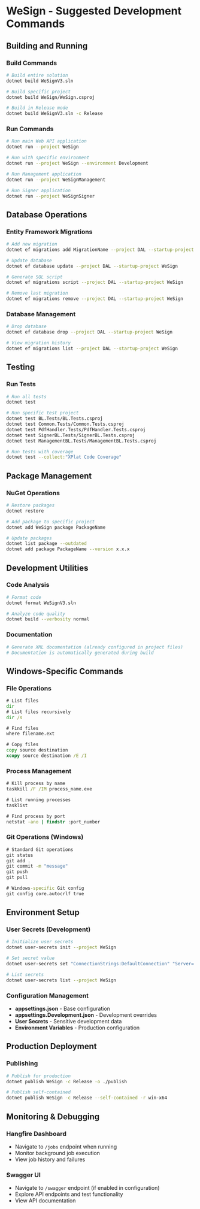 # WeSign - Suggested Development Commands

## Building and Running

### Build Commands
```bash
# Build entire solution
dotnet build WeSignV3.sln

# Build specific project
dotnet build WeSign/WeSign.csproj

# Build in Release mode
dotnet build WeSignV3.sln -c Release
```

### Run Commands
```bash
# Run main Web API application
dotnet run --project WeSign

# Run with specific environment
dotnet run --project WeSign --environment Development

# Run Management application
dotnet run --project WeSignManagement

# Run Signer application
dotnet run --project WeSignSigner
```

## Database Operations

### Entity Framework Migrations
```bash
# Add new migration
dotnet ef migrations add MigrationName --project DAL --startup-project WeSign

# Update database
dotnet ef database update --project DAL --startup-project WeSign

# Generate SQL script
dotnet ef migrations script --project DAL --startup-project WeSign

# Remove last migration
dotnet ef migrations remove --project DAL --startup-project WeSign
```

### Database Management
```bash
# Drop database
dotnet ef database drop --project DAL --startup-project WeSign

# View migration history
dotnet ef migrations list --project DAL --startup-project WeSign
```

## Testing

### Run Tests
```bash
# Run all tests
dotnet test

# Run specific test project
dotnet test BL.Tests/BL.Tests.csproj
dotnet test Common.Tests/Common.Tests.csproj
dotnet test PdfHandler.Tests/PdfHandler.Tests.csproj
dotnet test SignerBL.Tests/SignerBL.Tests.csproj
dotnet test ManagementBL.Tests/ManagementBL.Tests.csproj

# Run tests with coverage
dotnet test --collect:"XPlat Code Coverage"
```

## Package Management

### NuGet Operations
```bash
# Restore packages
dotnet restore

# Add package to specific project
dotnet add WeSign package PackageName

# Update packages
dotnet list package --outdated
dotnet add package PackageName --version x.x.x
```

## Development Utilities

### Code Analysis
```bash
# Format code
dotnet format WeSignV3.sln

# Analyze code quality
dotnet build --verbosity normal
```

### Documentation
```bash
# Generate XML documentation (already configured in project files)
# Documentation is automatically generated during build
```

## Windows-Specific Commands

### File Operations
```cmd
# List files
dir
# List files recursively
dir /s

# Find files
where filename.ext

# Copy files
copy source destination
xcopy source destination /E /I
```

### Process Management
```cmd
# Kill process by name
taskkill /F /IM process_name.exe

# List running processes
tasklist

# Find process by port
netstat -ano | findstr :port_number
```

### Git Operations (Windows)
```cmd
# Standard Git operations
git status
git add .
git commit -m "message"
git push
git pull

# Windows-specific Git config
git config core.autocrlf true
```

## Environment Setup

### User Secrets (Development)
```bash
# Initialize user secrets
dotnet user-secrets init --project WeSign

# Set secret value
dotnet user-secrets set "ConnectionStrings:DefaultConnection" "Server=..." --project WeSign

# List secrets
dotnet user-secrets list --project WeSign
```

### Configuration Management
- **appsettings.json** - Base configuration
- **appsettings.Development.json** - Development overrides
- **User Secrets** - Sensitive development data
- **Environment Variables** - Production configuration

## Production Deployment

### Publishing
```bash
# Publish for production
dotnet publish WeSign -c Release -o ./publish

# Publish self-contained
dotnet publish WeSign -c Release --self-contained -r win-x64
```

## Monitoring & Debugging

### Hangfire Dashboard
- Navigate to `/jobs` endpoint when running
- Monitor background job execution
- View job history and failures

### Swagger UI
- Navigate to `/swagger` endpoint (if enabled in configuration)
- Explore API endpoints and test functionality
- View API documentation